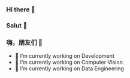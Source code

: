 ### Hi there 👋
### Salut 👋
### 嗨，朋友们 👋

- 🔭 I’m currently working on Development
- 🔭 I’m currently working on Computer Vision
- 🔭 I’m currently working on Data Engineering

<!--
**MingZx8/MingZx8** is a ✨ _special_ ✨ repository because its `README.md` (this file) appears on your GitHub profile.

Here are some ideas to get you started:

- 🔭 I’m currently working on ...
- 🌱 I’m currently learning ...
- 👯 I’m looking to collaborate on ...
- 🤔 I’m looking for help with ...
- 💬 Ask me about ...
- 📫 How to reach me: ...
- 😄 Pronouns: ...
- ⚡ Fun fact: ...
-->
